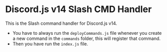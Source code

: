 # Discord.js v14 Slash CMD Handler

This is the Slash command handler for Discord.js v14.

- You have to always run the `deployCommands.js` file whenever you create a new command in the `commands` folder, this will register that command.
- Then you have run the `index.js` file.
